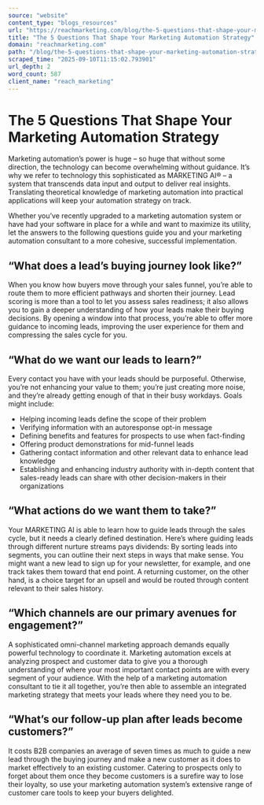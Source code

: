 ```yaml
---
source: "website"
content_type: "blogs_resources"
url: "https://reachmarketing.com/blog/the-5-questions-that-shape-your-marketing-automation-strategy/"
title: "The 5 Questions That Shape Your Marketing Automation Strategy"
domain: "reachmarketing.com"
path: "/blog/the-5-questions-that-shape-your-marketing-automation-strategy/"
scraped_time: "2025-09-10T11:15:02.793901"
url_depth: 2
word_count: 587
client_name: "reach_marketing"
---
```


# The 5 Questions That Shape Your Marketing Automation Strategy

Marketing automation’s power is huge – so huge that without some direction, the technology can become overwhelming without guidance. It’s why we refer to technology this sophisticated as MARKETING AI® – a system that transcends data input and output to deliver real insights. Translating theoretical knowledge of marketing automation into practical applications will keep your automation strategy on track.

Whether you’ve recently upgraded to a marketing automation system or have had your software in place for a while and want to maximize its utility, let the answers to the following questions guide you and your marketing automation consultant to a more cohesive, successful implementation.

## “What does a lead’s buying journey look like?”

When you know how buyers move through your sales funnel, you’re able to route them to more efficient pathways and shorten their journey. Lead scoring is more than a tool to let you assess sales readiness; it also allows you to gain a deeper understanding of how your leads make their buying decisions. By opening a window into that process, you’re able to offer more guidance to incoming leads, improving the user experience for them and compressing the sales cycle for you.

## “What do we want our leads to learn?”

Every contact you have with your leads should be purposeful. Otherwise, you’re not enhancing your value to them; you’re just creating more noise, and they’re already getting enough of that in their busy workdays. Goals might include:

* Helping incoming leads define the scope of their problem
* Verifying information with an autoresponse opt-in message
* Defining benefits and features for prospects to use when fact-finding
* Offering product demonstrations for mid-funnel leads
* Gathering contact information and other relevant data to enhance lead knowledge
* Establishing and enhancing industry authority with in-depth content that sales-ready leads can share with other decision-makers in their organizations

## “What actions do we want them to take?”

Your MARKETING AI is able to learn how to guide leads through the sales cycle, but it needs a clearly defined destination. Here’s where guiding leads through different nurture streams pays dividends: By sorting leads into segments, you can outline their next steps in ways that make sense. You might want a new lead to sign up for your newsletter, for example, and one track takes them toward that end point. A returning customer, on the other hand, is a choice target for an upsell and would be routed through content relevant to their sales history.

## “Which channels are our primary avenues for engagement?”

A sophisticated omni-channel marketing approach demands equally powerful technology to coordinate it. Marketing automation excels at analyzing prospect and customer data to give you a thorough understanding of where your most important contact points are with every segment of your audience. With the help of a marketing automation consultant to tie it all together, you’re then able to assemble an integrated marketing strategy that meets your leads where they need you to be.

## “What’s our follow-up plan after leads become customers?”

It costs B2B companies an average of seven times as much to guide a new lead through the buying journey and make a new customer as it does to market effectively to an existing customer. Catering to prospects only to forget about them once they become customers is a surefire way to lose their loyalty, so use your marketing automation system’s extensive range of customer care tools to keep your buyers delighted.
